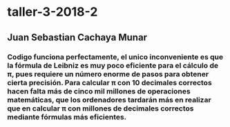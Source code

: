 # taller-3-2018-2
## Juan Sebastian Cachaya Munar
### Codigo funciona perfectamente, el unico inconveniente es que la fórmula de Leibniz es muy poco eficiente para el cálculo de π, pues requiere un número enorme de pasos para obtener cierta precisión. Para calcular π con 10 decimales correctos hacen falta más de cinco mil millones de operaciones matemáticas, que los ordenadores tardarán más en realizar que en calcular π con millones de decimales correctos mediante fórmulas más eficientes. 
